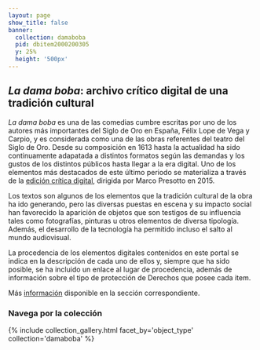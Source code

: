 ```yaml
---
layout: page
show_title: false
banner:
  collection: damaboba
  pid: dbitem2000200305
  y: 25%
  height: '500px'
---
```


## _La dama boba_: archivo crítico digital de una tradición cultural

_La dama boba_ es una de las comedias cumbre escritas por uno de los autores más importantes del Siglo de Oro en España, Félix Lope de Vega y Carpio, y es considerada como una de las obras referentes del teatro del Siglo de Oro. Desde su composición en 1613 hasta la actualidad ha sido continuamente adapatada a distintos formatos según las demandas y los gustos de los distintos públicos hasta llegar a la era digital. Uno de los elementos más destacados de este último periodo se materializa a través de la [edición crítica digital](http://damaboba.unibo.it/index.html), dirigida por Marco Presotto en 2015.

Los textos son algunos de los elementos que la tradición cultural de la obra ha ido generando, pero las diversas puestas en escena y su impacto social han favorecido la aparición de objetos que son testigos de su influencia tales como fotografías, pinturas u otros elementos de diversa tipología. Además, el desarrollo de la tecnología ha permitido incluso el salto al mundo audiovisual.

La procedencia de los elementos digitales contenidos en este portal se indica en la descripción de cada uno de ellos y, siempre que ha sido posible, se ha incluido un enlace al lugar de procedencia, además de información sobre el tipo de protección de Derechos que posee cada item.

Más [información](/about/) disponible en la sección correspondiente.


### Navega por la colección

{% include collection_gallery.html facet_by='object_type' collection='damaboba' %}

